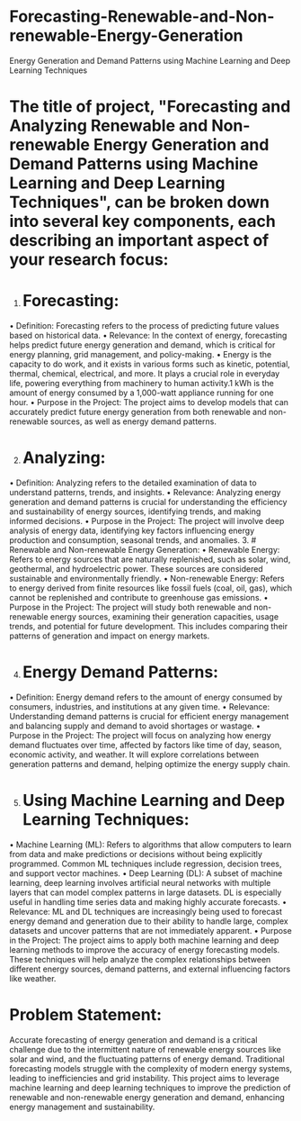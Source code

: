 # Forecasting-Renewable-and-Non-renewable-Energy-Generation
Energy Generation and Demand Patterns using Machine Learning and Deep Learning Techniques
# The title of project, "Forecasting and Analyzing Renewable and Non-renewable Energy Generation and Demand Patterns using Machine Learning and Deep Learning Techniques", can be broken down into several key components, each describing an important aspect of your research focus:
1. # Forecasting:
•	Definition: Forecasting refers to the process of predicting future values based on historical data.
•	Relevance: In the context of energy, forecasting helps predict future energy generation and demand, which is critical for energy planning, grid management, and policy-making.
•	Energy is the capacity to do work, and it exists in various forms such as kinetic, potential, thermal, chemical, electrical, and more. It plays a crucial role in everyday life, powering everything from machinery to human activity.1 kWh is the amount of energy consumed by a 1,000-watt appliance running for one hour.
•	Purpose in the Project: The project aims to develop models that can accurately predict future energy generation from both renewable and non-renewable sources, as well as energy demand patterns.

2. # Analyzing:
•	Definition: Analyzing refers to the detailed examination of data to understand patterns, trends, and insights.
•	Relevance: Analyzing energy generation and demand patterns is crucial for understanding the efficiency and sustainability of energy sources, identifying trends, and making informed decisions.
•	Purpose in the Project: The project will involve deep analysis of energy data, identifying key factors influencing energy production and consumption, seasonal trends, and anomalies.
3. # Renewable and Non-renewable Energy Generation:
•	Renewable Energy: Refers to energy sources that are naturally replenished, such as solar, wind, geothermal, and hydroelectric power. These sources are considered sustainable and environmentally friendly.
•	Non-renewable Energy: Refers to energy derived from finite resources like fossil fuels (coal, oil, gas), which cannot be replenished and contribute to greenhouse gas emissions.
•	Purpose in the Project: The project will study both renewable and non-renewable energy sources, examining their generation capacities, usage trends, and potential for future development. This includes comparing their patterns of generation and impact on energy markets.

4. # Energy Demand Patterns:
•	Definition: Energy demand refers to the amount of energy consumed by consumers, industries, and institutions at any given time.
•	Relevance: Understanding demand patterns is crucial for efficient energy management and balancing supply and demand to avoid shortages or wastage.
•	Purpose in the Project: The project will focus on analyzing how energy demand fluctuates over time, affected by factors like time of day, season, economic activity, and weather. It will explore correlations between generation patterns and demand, helping optimize the energy supply chain.

5. # Using Machine Learning and Deep Learning Techniques:
•	Machine Learning (ML): Refers to algorithms that allow computers to learn from data and make predictions or decisions without being explicitly programmed. Common ML techniques include regression, decision trees, and support vector machines.
•	Deep Learning (DL): A subset of machine learning, deep learning involves artificial neural networks with multiple layers that can model complex patterns in large datasets. DL is especially useful in handling time series data and making highly accurate forecasts.
•	Relevance: ML and DL techniques are increasingly being used to forecast energy demand and generation due to their ability to handle large, complex datasets and uncover patterns that are not immediately apparent.
•	Purpose in the Project: The project aims to apply both machine learning and deep learning methods to improve the accuracy of energy forecasting models. These techniques will help analyze the complex relationships between different energy sources, demand patterns, and external influencing factors like weather.

# Problem Statement:
Accurate forecasting of energy generation and demand is a critical challenge due to the intermittent nature of renewable energy sources like solar and wind, and the fluctuating patterns of energy demand. Traditional forecasting models struggle with the complexity of modern energy systems, leading to inefficiencies and grid instability. This project aims to leverage machine learning and deep learning techniques to improve the prediction of renewable and non-renewable energy generation and demand, enhancing energy management and sustainability.

